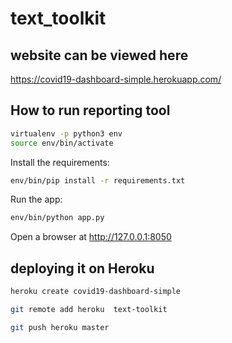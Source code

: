 # text_toolkit

## website can be viewed here

https://covid19-dashboard-simple.herokuapp.com/


## How to run reporting tool


```bash
virtualenv -p python3 env
source env/bin/activate
```

Install the requirements:

```bash
env/bin/pip install -r requirements.txt

```
Run the app:

```bash
env/bin/python app.py
```
Open a browser at http://127.0.0.1:8050


## deploying it on Heroku

```bash
heroku create covid19-dashboard-simple

git remote add heroku  text-toolkit

git push heroku master
```
